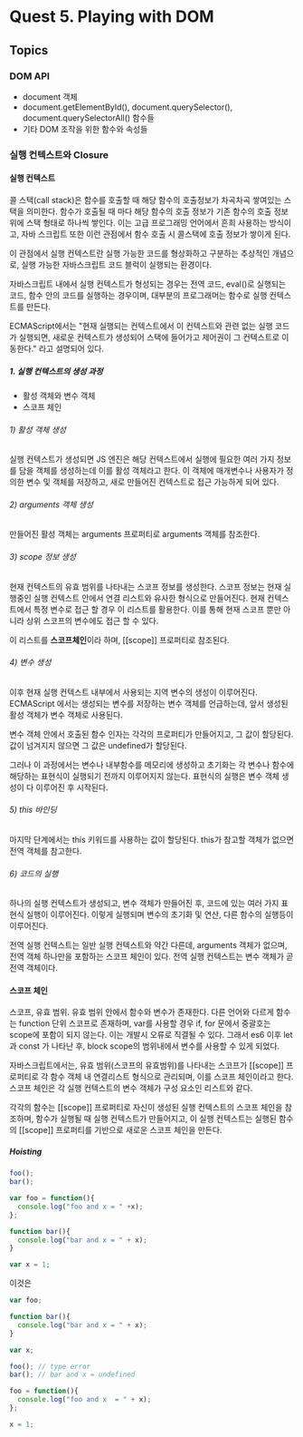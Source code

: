 # Quest 5. Playing with DOM

## Topics

### DOM API

  * document 객체
  * document.getElementById(), document.querySelector(), document.querySelectorAll() 함수들
  * 기타 DOM 조작을 위한 함수와 속성들

### 실행 컨텍스트와 Closure

#### 실행 컨텍스트

콜 스택(call stack)은 함수를 호출할 때 해당 함수의 호출정보가 차곡차곡 쌓여있는 스택을 의미한다. 함수가 호출될 때 마다 해당 함수의 호출 정보가 기존 함수의 호출 정보 위에 스택 형태로 하나씩 쌓인다. 이는 고급 프로그래밍 언어에서 흔희 사용하는 방식이고, 자바 스크립트 또한 이런 관점에서 함수 호출 시 콜스택에 호출 정보가 쌓이게 된다. 

이 관점에서 실행 컨텍스트란 실행 가능한 코드를 형상화하고 구분하는 추상적인 개념으로, 실행 가능한 자바스크립트 코드 블럭이 실행되는 환경이다.

자바스크립트 내에서 실행 컨텍스트가 형성되는 경우는 전역 코드, eval()로 실행되는 코드, 함수 안의 코드를 실행하는 경우이며, 대부분의 프로그래머는 함수로 실행 컨텍스트를 만든다.

ECMAScript에서는 "현재 실행되는 컨텍스트에서 이 컨텍스트와 관련 없는 실행 코드가 실행되면, 새로운 컨텍스트가 생성되어 스택에 들어가고 제어권이 그 컨텍스트로 이동한다." 라고 설명되어 있다.

##### 1. 실행 컨텍스트의 생성 과정

* 활성 객체와 변수 객체
* 스코프 체인

###### 1) 활성 객체 생성

실행 컨텍스트가 생성되면 JS 엔진은 해당 컨텍스트에서 실행에 필요한 여러 가지 정보를 담을 객체를 생성하는데 이를 활성 객체라고 한다. 이 객체에 매개변수나 사용자가 정의한 변수 및 객체를 저장하고, 새로 만들어진 컨텍스트로 접근 가능하게 되어 있다.

###### 2) arguments 객체 생성

만들어진 활성 객체는 arguments 프로퍼티로 arguments 객체를 참조한다.

###### 3) scope 정보 생성

현재 컨텍스트의 유효 범위를 나타내는 스코프 정보를 생성한다. 스코프 정보는 현재 실행중인 실행 컨텍스트 안에서 연결 리스트와 유사한 형식으로 만들어진다. 현재 컨텍스트에서 특정 변수로 접근 할 경우 이 리스트를 활용한다. 이를 통해 현재 스코프 뿐만 아니라 상위 스코프의 변수에도 접근 할 수 있다.

이 리스트를 **스코프체인**이라 하며, [[scope]] 프로퍼티로 참조된다.

###### 4) 변수 생성

이후 현재 실행 컨텍스트 내부에서 사용되는 지역 변수의 생성이 이루어진다. ECMAScript 에서는 생성되는 변수를 저장하는 변수 객체를 언급하는데, 앞서 생성된 활성 객체가 변수 객체로 사용된다.

변수 객체 안에서 호출된 함수 인자는 각각의 프로퍼티가 만들어지고, 그 값이 할당된다. 값이 넘겨지지 않으면 그 값은 undefined가 할당된다.

그러나 이 과정에서는 변수나 내부함수를 메모리에 생성하고 초기화는 각 변수나 함수에 해당하는 표현식이 실행되기 전까지 이루어지지 않는다. 표현식의 실행은 변수 객체 생성이 다 이루어진 후 시작된다.

###### 5) this 바인딩

마지막 단계에서는 this 키워드를 사용하는 값이 할당된다. this가 참고할 객체가 없으면 전역 객체를 참고한다.

###### 6) 코드의 실행

하나의 실행 컨텍스트가 생성되고, 변수 객체가 만들어진 후, 코드에 있는 여러 가지 표현식 실행이 이루어진다. 이렇게 실행되며 변수의 초기화 및 연산, 다른 함수의 실행등이 이루어진다.

전역 실행 컨텍스트는 일반 실행 컨텍스트와 약간 다른데, arguments 객체가 없으며, 전역 객체 하나만을 포함하는 스코프 체인이 있다. 전역 실행 컨텍스트는 변수 객체가 곧 전역 객체이다.

#### 스코프 체인

스코프, 유효 범위. 유효 범위 안에서 함수와 변수가 존재한다. 다른 언어와 다르게 함수는 function 단위 스코프로 존재하며, var를 사용할 경우 if, for 문에서 중괄호는 scope에 포함이 되지 않는다. 이는 개발시 오류로 직결될 수 있다. 그래서 es6 이후 let과 const 가 나타난 후, block scope의 범위내에서 변수를 사용할 수 있게 되었다.

자바스크립트에서는, 유효 범위(스코프의 유효범위)를 나타내는 스코프가 [[scope]] 프로퍼티로 각 함수 객체 내 연결리스트 형식으로 관리되며, 이를 스코프 체인이라고 한다. 스코프 체인은 각 실행 컨텍스트의 변수 객체가 구성 요소인 리스트와 같다.

각각의 함수는 [[scope]] 프로퍼티로 자신이 생성된 실행 컨텍스트의 스코프 체인을 참조하며, 함수가 실행될 때 실행 컨텍스트가 만들어지고, 이 실행 컨텍스트는 실행된 함수의 [[scope]] 프로퍼티를 기반으로 새로운 스코프 체인을 만든다.

##### Hoisting

```js
foo();
bar();

var foo = function(){
  console.log("foo and x = " +x);
};

function bar(){
  console.log("bar and x = " + x);
}

var x = 1;
```

이것은

```js
var foo;

function bar(){
  console.log("bar and x = " + x);
}

var x;

foo(); // type error
bar(); // bar and x = undefined

foo = function(){
  console.log("foo and x  = " + x);
};

x = 1;
```
